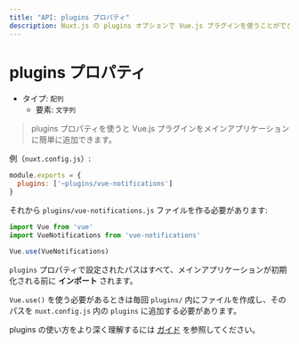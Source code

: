 ```yaml
---
title: "API: plugins プロパティ"
description: Nuxt.js の plugins オプションで Vue.js プラグインを使うことができます。
---
```


<!-- title: "API: The plugins Property" -->
<!-- description: Use vue.js plugins with the plugins option of nuxt.js. -->

<!-- # The plugins Property -->

# plugins プロパティ

<!-- - Type: `Array` -->
<!--   - Items: `String` -->

- タイプ: `配列`
  - 要素: `文字列`

<!-- \> The plugins property lets you add vue.js plugins easily to your main application. -->

> plugins プロパティを使うと Vue.js プラグインをメインアプリケーションに簡単に追加できます。

<!-- Example (`nuxt.config.js`): -->

例（`nuxt.config.js`）:

```js
module.exports = {
  plugins: ['~plugins/vue-notifications']
}
```

<!-- Then, we need to create a file in `plugins/vue-notifications.js`: -->

それから `plugins/vue-notifications.js` ファイルを作る必要があります:

```js
import Vue from 'vue'
import VueNotifications from 'vue-notifications'

Vue.use(VueNotifications)
```

<!-- All the paths defined in the `plugins` property will be **imported** before initializing the main application. -->

`plugins` プロパティで設定されたパスはすべて、メインアプリケーションが初期化される前に **インポート** されます。

<!-- Every time you need to use `Vue.use()`, you should create a file in `plugins/` and add its path to `plugins` in `nuxt.config.js`. -->

`Vue.use()` を使う必要があるときは毎回 `plugins/` 内にファイルを作成し、そのパスを `nuxt.config.js` 内の `plugins` に追加する必要があります。

<!-- To learn more how to use the plugins, see the [guide documentation](/guide/plugins#vue-plugins). -->

plugins の使い方をより深く理解するには [ガイド](/guide/plugins#vue-プラグイン) を参照してください。
